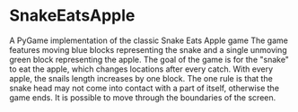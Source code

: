 # SnakeEatsApple
A PyGame implementation of the classic Snake Eats Apple game
The game features moving blue blocks representing the snake and a single unmoving green block representing the apple. The goal of the game is for the "snake" to eat the apple, which changes locations after every catch. 
With every apple, the snails length increases by one block. The one rule is that the snake head may not come into contact with a part of itself, otherwise the game ends.
It is possible to move through the boundaries of the screen.

